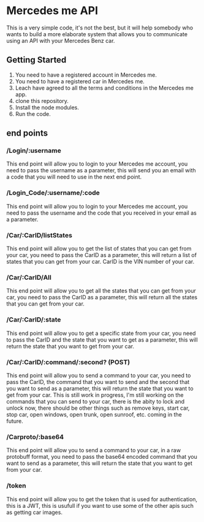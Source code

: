 # Mercedes me API 

This is a very simple code, it's not the best, but it will help somebody who wants to build a more elaborate system that allows you to communicate using an API with your Mercedes Benz car. 

## Getting Started
1. You need to have a registered account in Mercedes me.
2. You need to have a registered car in Mercedes me.
3. Leach have agreed to all the terms and conditions in the Mercedes me app.
4. clone this repository.
5. Install the node modules.
6. Run the code.



## end points

### /Login/:username
This end point will allow you to login to your Mercedes me account, you need to pass the username as a parameter, this will send you an email with a code that you will need to use in the next end point.

### /Login_Code/:username/:code
This end point will allow you to login to your Mercedes me account, you need to pass the username and the code that you received in your email as a parameter.

### /Car/:CarID/listStates
This end point will allow you to get the list of states that you can get from your car, you need to pass the CarID as a parameter, this will return a list of states that you can get from your car.
CarID is the VIN number of your car.

### /Car/:CarID/All 
This end point will allow you to get all the states that you can get from your car, you need to pass the CarID as a parameter, this will return all the states that you can get from your car.

### /Car/:CarID/:state
This end point will allow you to get a specific state from your car, you need to pass the CarID and the state that you want to get as a parameter, this will return the state that you want to get from your car.

### /Car/:CarID/:command/:second? (POST)
This end point will allow you to send a command to your car, you need to pass the CarID, the command that you want to send and the second that you want to send as a parameter, this will return the state that you want to get from your car.
This is still work in progress, I'm still working on the commands that you can send to your car, there is the abity to lock and unlock now, there should be other things such as remove keys, start car, stop car, open windows, open trunk, open sunroof, etc. coming in the future.

### /Carproto/:base64
This end point will allow you to send a command to your car, in a raw protobuff format, you need to pass the base64 encoded command that you want to send as a parameter, this will return the state that you want to get from your car.

### /token 
This end point will allow you to get the token that is used for authentication, this is a JWT, this is usufull if you want to use some of the other apis such as getting car images. 